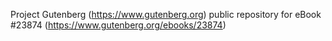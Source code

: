 Project Gutenberg (https://www.gutenberg.org) public repository for eBook #23874 (https://www.gutenberg.org/ebooks/23874)
